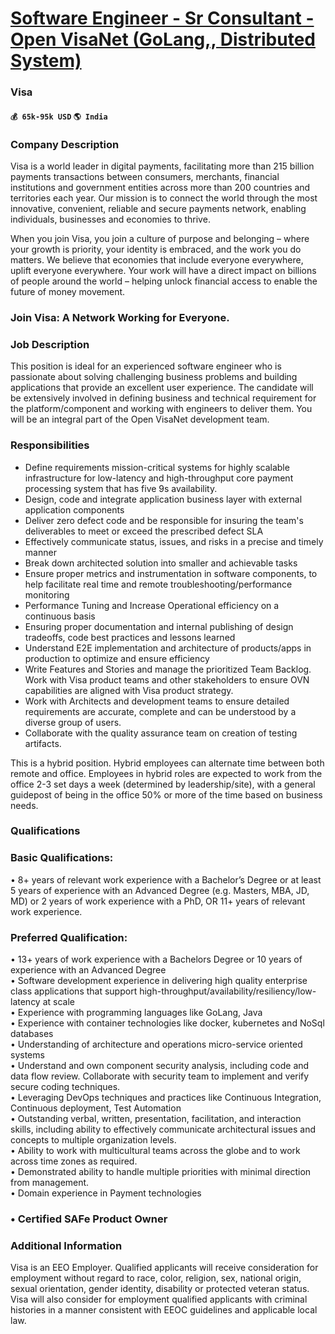 # [Software Engineer - Sr Consultant - Open VisaNet (GoLang,, Distributed System)](https://www.remotewlb.com/apply/software-engineer-sr-consultant-open-visanet-golang-distributed-system)  
### Visa  
#### `💰 65k-95k USD` `🌎 India`  

### Company Description

Visa is a world leader in digital payments, facilitating more than 215 billion payments transactions between consumers, merchants, financial institutions and government entities across more than 200 countries and territories each year. Our mission is to connect the world through the most innovative, convenient, reliable and secure payments network, enabling individuals, businesses and economies to thrive.

When you join Visa, you join a culture of purpose and belonging – where your growth is priority, your identity is embraced, and the work you do matters. We believe that economies that include everyone everywhere, uplift everyone everywhere. Your work will have a direct impact on billions of people around the world – helping unlock financial access to enable the future of money movement.

### Join Visa: A Network Working for Everyone.

### Job Description

This position is ideal for an experienced software engineer who is passionate about solving challenging business problems and building applications that provide an excellent user experience. The candidate will be extensively involved in defining business and technical requirement for the platform/component and working with engineers to deliver them. You will be an integral part of the Open VisaNet development team.

### Responsibilities

  * Define requirements mission-critical systems for highly scalable infrastructure for low-latency and high-throughput core payment processing system that has five 9s availability.
  * Design, code and integrate application business layer with external application components
  * Deliver zero defect code and be responsible for insuring the team's deliverables to meet or exceed the prescribed defect SLA 
  * Effectively communicate status, issues, and risks in a precise and timely manner
  * Break down architected solution into smaller and achievable tasks
  * Ensure proper metrics and instrumentation in software components, to help facilitate real time and remote troubleshooting/performance monitoring
  * Performance Tuning and Increase Operational efficiency on a continuous basis
  * Ensuring proper documentation and internal publishing of design tradeoffs, code best practices and lessons learned
  * Understand E2E implementation and architecture of products/apps in production to optimize and ensure efficiency
  * Write Features and Stories and manage the prioritized Team Backlog. Work with Visa product teams and other stakeholders to ensure OVN capabilities are aligned with Visa product strategy.
  * Work with Architects and development teams to ensure detailed requirements are accurate, complete and can be understood by a diverse group of users. 
  * Collaborate with the quality assurance team on creation of testing artifacts. 

This is a hybrid position. Hybrid employees can alternate time between both remote and office. Employees in hybrid roles are expected to work from the office 2-3 set days a week (determined by leadership/site), with a general guidepost of being in the office 50% or more of the time based on business needs.

### Qualifications

### Basic Qualifications:

• 8+ years of relevant work experience with a Bachelor’s Degree or at least 5 years of experience with an Advanced Degree (e.g. Masters, MBA, JD, MD) or 2 years of work experience with a PhD, OR 11+ years of relevant work experience.

### Preferred Qualification:

• 13+ years of work experience with a Bachelors Degree or 10 years of experience with an Advanced Degree  
• Software development experience in delivering high quality enterprise class applications that support high-throughput/availability/resiliency/low-latency at scale  
• Experience with programming languages like GoLang, Java  
• Experience with container technologies like docker, kubernetes and NoSql databases  
• Understanding of architecture and operations micro-service oriented systems  
• Understand and own component security analysis, including code and data flow review. Collaborate with security team to implement and verify secure coding techniques.  
• Leveraging DevOps techniques and practices like Continuous Integration, Continuous deployment, Test Automation  
• Outstanding verbal, written, presentation, facilitation, and interaction skills, including ability to effectively communicate architectural issues and concepts to multiple organization levels.  
• Ability to work with multicultural teams across the globe and to work across time zones as required.  
• Demonstrated ability to handle multiple priorities with minimal direction from management.  
• Domain experience in Payment technologies

### • Certified SAFe Product Owner

### Additional Information

Visa is an EEO Employer. Qualified applicants will receive consideration for employment without regard to race, color, religion, sex, national origin, sexual orientation, gender identity, disability or protected veteran status. Visa will also consider for employment qualified applicants with criminal histories in a manner consistent with EEOC guidelines and applicable local law.

